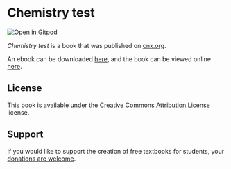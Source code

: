 # Chemistry test

[![Open in Gitpod](https://gitpod.io/button/open-in-gitpod.svg)](https://gitpod.io/from-referrer/)

_Chemistry test_ is a book that was published on [cnx.org](https://cnx.org/).

An ebook can be downloaded [here](https://github.com/cnx-user-books/cnxbook-chemistry-test/releases/latest), and the book can be viewed online [here](https://github.com/cnx-user-books/cnxbook-chemistry-test/releases/latest).

## License
This book is available under the [Creative Commons Attribution License](./LICENSE) license.

## Support
If you would like to support the creation of free textbooks for students, your [donations are welcome](https://riceconnect.rice.edu/donation/support-openstax-banner).

